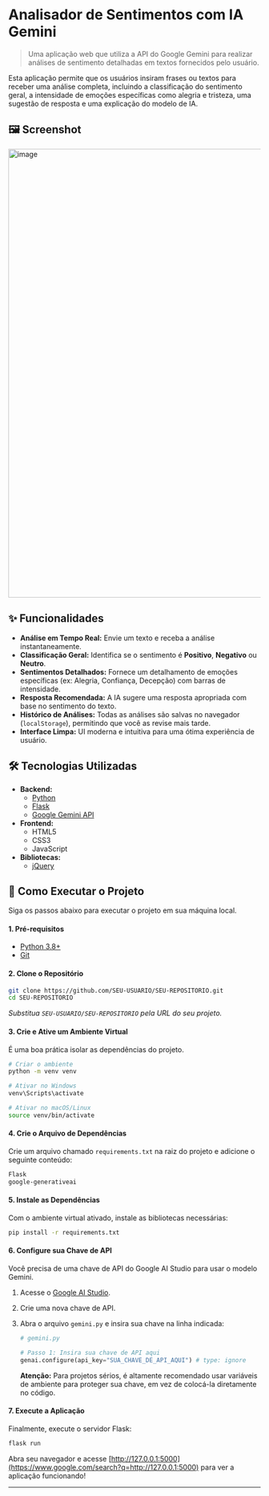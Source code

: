 # Analisador de Sentimentos com IA Gemini

> Uma aplicação web que utiliza a API do Google Gemini para realizar análises de sentimento detalhadas em textos fornecidos pelo usuário.

Esta aplicação permite que os usuários insiram frases ou textos para receber uma análise completa, incluindo a classificação do sentimento geral, a intensidade de emoções específicas como alegria e tristeza, uma sugestão de resposta e uma explicação do modelo de IA.

## 🖼️ Screenshot
<img width="1900" height="896" alt="image" src="https://github.com/user-attachments/assets/3eb8c9ee-e9ae-4ba1-bded-77c3209eccb6" />

## ✨ Funcionalidades

  * **Análise em Tempo Real:** Envie um texto e receba a análise instantaneamente.
  * **Classificação Geral:** Identifica se o sentimento é **Positivo**, **Negativo** ou **Neutro**.
  * **Sentimentos Detalhados:** Fornece um detalhamento de emoções específicas (ex: Alegria, Confiança, Decepção) com barras de intensidade.
  * **Resposta Recomendada:** A IA sugere uma resposta apropriada com base no sentimento do texto.
  * **Histórico de Análises:** Todas as análises são salvas no navegador (`localStorage`), permitindo que você as revise mais tarde.
  * **Interface Limpa:** UI moderna e intuitiva para uma ótima experiência de usuário.

## 🛠️ Tecnologias Utilizadas

  * **Backend:**
      * [Python](https://www.python.org/)
      * [Flask](https://flask.palletsprojects.com/)
      * [Google Gemini API](https://ai.google.dev/)
  * **Frontend:**
      * HTML5
      * CSS3
      * JavaScript
  * **Bibliotecas:**
      * [jQuery](https://jquery.com/)

## 🚀 Como Executar o Projeto

Siga os passos abaixo para executar o projeto em sua máquina local.

#### 1\. Pré-requisitos

  * [Python 3.8+](https://www.python.org/downloads/)
  * [Git](https://git-scm.com/downloads)

#### 2\. Clone o Repositório

```bash
git clone https://github.com/SEU-USUARIO/SEU-REPOSITORIO.git
cd SEU-REPOSITORIO
```

*Substitua `SEU-USUARIO/SEU-REPOSITORIO` pela URL do seu projeto.*

#### 3\. Crie e Ative um Ambiente Virtual

É uma boa prática isolar as dependências do projeto.

```bash
# Criar o ambiente
python -m venv venv

# Ativar no Windows
venv\Scripts\activate

# Ativar no macOS/Linux
source venv/bin/activate
```

#### 4\. Crie o Arquivo de Dependências

Crie um arquivo chamado `requirements.txt` na raiz do projeto e adicione o seguinte conteúdo:

```txt
Flask
google-generativeai
```

#### 5\. Instale as Dependências

Com o ambiente virtual ativado, instale as bibliotecas necessárias:

```bash
pip install -r requirements.txt
```

#### 6\. Configure sua Chave de API

Você precisa de uma chave de API do Google AI Studio para usar o modelo Gemini.

1.  Acesse o [Google AI Studio](https://aistudio.google.com/app/apikey).

2.  Crie uma nova chave de API.

3.  Abra o arquivo `gemini.py` e insira sua chave na linha indicada:

    ```python
    # gemini.py

    # Passo 1: Insira sua chave de API aqui
    genai.configure(api_key="SUA_CHAVE_DE_API_AQUI") # type: ignore
    ```

    **Atenção:** Para projetos sérios, é altamente recomendado usar variáveis de ambiente para proteger sua chave, em vez de colocá-la diretamente no código.

#### 7\. Execute a Aplicação

Finalmente, execute o servidor Flask:

```bash
flask run
```

Abra seu navegador e acesse [http://127.0.0.1:5000](https://www.google.com/search?q=http://127.0.0.1:5000) para ver a aplicação funcionando\!

-----
